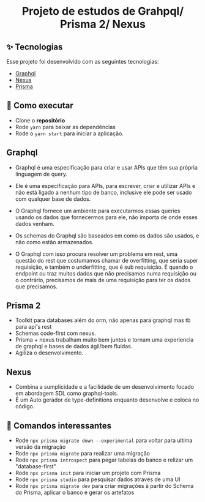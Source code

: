 <h1 align="center">Projeto de estudos de Grahpql/ Prisma 2/ Nexus</h1>

## ✨ Tecnologias

Esse projeto foi desenvolvido com as seguintes tecnologias:

- [Graphql](https://graphql.org/)
- [Nexus](https://nexusjs.org/)
- [Prisma](https://www.prisma.io/)

## 🚀 Como executar

- Clone o **repositório**
- Rode `yarn` para baixar as dependências
- Rode o `yarn start` para iniciar a aplicação.

## Graphql

-  Graphql é uma especificação para criar e usar APIs que têm sua própria linguagem de query.

- Ele é uma especificação para APIs, para escrever, criar e utilizar APIs e não está ligado a nenhum tipo de banco,
	inclusive ele pode ser usado com qualquer base de dados.

- O Graphql fornece um ambiente para executarmos essas queries usando os dados que fornecermos para ele, não importa de onde esses dados venham.

- Os schemas do Graphql são baseados em como os dados são usados, e não como estão armazenados.

- O Graphql com isso procura resolver um problema em rest, uma questão do rest que costumamos chamar de overfitting, que seria super requisição, e também o underfitting, que é sub requisição. É quando o endpoint ou traz muitos dados que não precisamos numa requisição ou o contrário, precisamos de mais de uma requisição para ter os dados que precisamos.

## Prisma 2
- Toolkit para databases além do orm, não apenas para graphql mas tb para api's rest
- Schemas code-first com nexus.
- Prisma + nexus trabalham muito bem juntos e tornam uma experiencia de graphql e bases de dados ágil/bem fluidas.
- Agiliza o desenvolvimento.

## Nexus

- Combina a sumplicidade e a facilidade de um desenvolvimento focado em abordagem SDL como graphql-tools.
- É um Auto gerador de type-definitions enquanto desenvolve e coloca no código.

## 📄 Comandos interessantes

- Rode `npx prisma migrate down --experimental` para voltar para ultima versão da migração
- Rode `npx prisma migrate` para realizar uma migração
- Rode `npx prisma introspect` para pegar tabelas do banco e relizar um "database-first"
- Rode `npx prisma init` para iniciar um projeto com Prisma
- Rode `npx prisma studio` para pesquisar dados através de uma UI
- Rode `npx prisma migrate dev` para criar migrações à partir do Schema do Prisma, aplicar o banco e gerar os artefatos